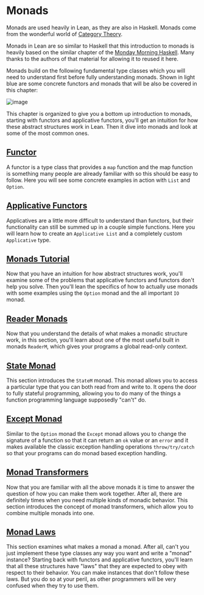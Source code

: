 # Monads

Monads are used heavily in Lean, as they are also in Haskell. Monads come from the wonderful world
of [Category Theory](https://en.wikipedia.org/wiki/Monad_%28category_theory%29).

Monads in Lean are so similar to Haskell that this introduction to monads is heavily based on the
similar chapter of the [Monday Morning Haskell](https://mmhaskell.com/monads/). Many thanks to
the authors of that material for allowing it to reused it here.

Monads build on the following fundamental type classes which you will need to understand
first before fully understanding monads. Shown in light blue are some concrete functors
and monads that will be also be covered in this chapter:

![image](../images/monads.svg)

This chapter is organized to give you a bottom up introduction to monads, starting with functors and
applicative functors, you'll get an intuition for how these abstract structures work in Lean. Then
it dive into monads and look at some of the most common ones.

## [Functor](functors.lean.md)
A functor is a type class that provides a `map` function and the map function is something many
people are already familiar with so this should be easy to follow.  Here you will see some
concrete examples in action with `List` and `Option`.

## [Applicative Functors](applicatives.lean.md)
Applicatives are a little more difficult to understand than functors, but their functionality can
still be summed up in a couple simple functions.  Here you will learn how to create an
`Applicative List` and a completely custom `Applicative` type.

## [Monads Tutorial](monads.lean.md)
Now that you have an intuition for how abstract structures work, you'll examine some of the problems
that applicative functors and functors don't help you solve. Then you'll lean the specifics of how
to actually use monads with some examples using the `Option` monad and the all important `IO` monad.

## [Reader Monads](readers.lean.md)
Now that you understand the details of what makes a monadic structure work, in this section, you'll
learn about one of the most useful built in monads `ReaderM`, which gives your programs a
global read-only context.

## [State Monad](states.lean.md)
This section introduces the `StateM` monad. This monad allows you to access a particular type that you can
both read from and write to. It opens the door to fully stateful programming, allowing you to do many
of the things a function programming language supposedly "can't" do.

## [Except Monad](except.lean.md)

Similar to the `Option` monad the `Except` monad allows you to change the signature of a function so
that it can return an `ok` value or an `error` and it makes available the classic exception handling
operations `throw/try/catch` so that your programs can do monad based exception handling.

## [Monad Transformers](transformers.lean.md)

Now that you are familiar with all the above monads it is time to answer the question of how you can
make them work together. After all, there are definitely times when you need multiple kinds of
monadic behavior. This section introduces the concept of monad transformers, which allow you to
combine multiple monads into one.

## [Monad Laws](laws.lean.md)
This section examines what makes a monad a monad. After all, can't you just implement these type
classes any way you want and write a "monad" instance? Starting back with functors and applicative
functors, you'll learn that all these structures have "laws" that they are expected to obey with
respect to their behavior. You can make instances that don't follow these laws. But you do so at
your peril, as other programmers will be very confused when they try to use them.
